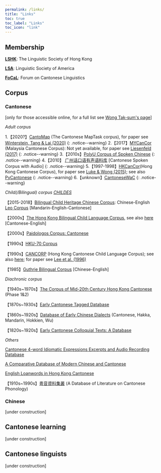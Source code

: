 ```yaml
---
permalink: /links/
title: "Links"
toc: true
toc_label: "Links"
toc_icon: "link"
---
```


## Membership
[**LSHK**](https://www.lshk.org/): The Linguistic Society of Hong Kong

[**LSA**](https://www.linguisticsociety.org/): Linguistic Society of America

[**FoCaL**](https://focalhongkong.wordpress.com/): Forum on Cantonese Linguistics


## Corpus
### Cantonese
[only for those accessible online, for a full list see [Wong Tak-sum's page](http://wongtaksum.no-ip.info:81/corpus.htm)]

*Adult corpus*

1.【2020?】[CantoMap](https://github.com/gwinterstein/CantoMap) (The Cantonese MapTask corpus), for paper see [Winterstein, Tang & Lai (2020)](https://www.aclweb.org/anthology/2020.lrec-1.355.pdf) 
{: .notice--warning}
2.【2017】[MYCanCor](https://github.com/liesenf/MYCanCor) (Malaysia Cantonese Corpus): Not yet available, for paper see [Liesenfeld (2017)](http://www.lrec-conf.org/proceedings/lrec2018/pdf/192.pdf)
{: .notice--warning}
3.【2010s】[PolyU Corpus of Spoken Chinese](http://wongtaksum.no-ip.info:81/corpus.htm)
{: .notice--warning}
4.【2010】 [广州话口语有声语料库](https://huayu.jnu.edu.cn/corpus6/index.aspx) [Cantonese Spoken Corpus with Audio]
{: .notice--warning}
5.【1997-1998】[HKCanCor](http://compling.hss.ntu.edu.sg/hkcancor/)(Hong Kong Cantonese Corpus), for paper see [Luke & Wong (2015)](http://compling.hss.ntu.edu.sg/hkcancor/data/LukeWong_Hong-Kong-Cantonese-Corpus.pdf); see also [PyCantonese](https://github.com/jacksonllee/pycantonese)
{: .notice--warning}
6.【unknown】[CantoneseWaC](https://www.sketchengine.eu/cantonesewac-corpus/)
{: .notice--warning}


*Child(/Bilingual) corpus [CHILDES](https://childes.talkbank.org/)*

【2015-2018】[Bilingual Child Heritage Chinese Corpus](https://childes.talkbank.org/access/Biling/CHCC.html): Chinese-English
[Leo Corpus](https://childes.talkbank.org/access/Biling/Leo.html) [Mandarin-English-Cantonese]

【2000s】[The Hong Kong Bilingual Child Language Corpus](http://www.cuhk.edu.hk/lin/home/bilingual.htm), see also [here](https://childes.talkbank.org/access/Biling/YipMatthews.html) [Cantonese-English]

【2000s】[Paidologos Corpus: Cantonese](https://phonbank.talkbank.org/access/Chinese/Cantonese/PaidoCantonese.html)

【1990s】[HKU-70 Corpus](https://childes.talkbank.org/access/Chinese/Cantonese/HKU.html)

【1990s】[CANCORP](http://www.arts.cuhk.edu.hk/~lal/corpora.html#CANCORP) (Hong Kong Cantonese Child Language Corpus); see also [here](https://childes.talkbank.org/access/Chinese/Cantonese/LeeWongLeung.html); for paper see [Lee et al. (1996)](http://www.cuhk.edu.hk/lin/langacq/lee_etal1996.pdf)

【1985】[Guthrie Bilingual Corpus](https://childes.talkbank.org/access/Biling/Guthrie.html) [Chinese-English]


*Diachronic corpus*

【1940s~1970s】[The Corpus of Mid-20th Century Hong Kong Cantonese](https://hkcc.eduhk.hk/) (Phase 1&2)

【1870s~1930s】[Early Cantonese Tagged Database](http://database.shss.ust.hk/Cantag/)

【1860s~1920s】[Database of Early Chinese Dialects](http://database.shss.ust.hk/5dialects/) (Cantonese, Hakka, Mandarin, Hokkien, Wu)

【1820s~1920s】[Early Cantonese Colloquial Texts: A Database](http://143.89.108.109/Candbase/)


*Others*

[Cantonese 4-word Idiomatic Expressions Excerpts and Audio Recording Database](http://www.livac.org/yueqie/)

[A Comparative Database of Modern Chinese and Cantonese](http://apps.itsc.cuhk.edu.hk/hanyu/Page/Cover.aspx)

[English Loanwords in Hong Kong Cantonese](https://chaaklau.github.io/elw/)

【1910s~1990s】[粵音資料集叢](https://jyut.net/) (A Database of Literature on Cantonese Phonology)


### Chinese
[under construction]


## Cantonese learning
[under construction]

## Cantonese linguists
[under construction]
